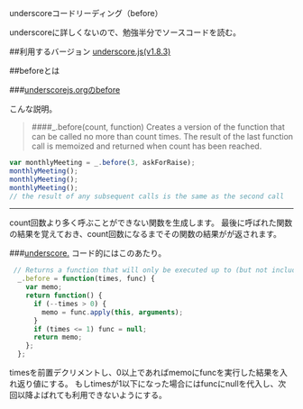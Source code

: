 underscoreコードリーディング（before）

underscoreに詳しくないので、勉強半分でソースコードを読む。



##利用するバージョン
[underscore.js(v1.8.3)](https://github.com/jashkenas/underscore/tree/1.8.3)


##beforeとは


###[underscorejs.orgのbefore](http://underscorejs.org/#before)

こんな説明。
>####_.before(count, function) 
>Creates a version of the function that can be called no more than count times.
>The result of the last function call is memoized and returned when count has been reached.

```javascript
var monthlyMeeting = _.before(3, askForRaise);
monthlyMeeting();
monthlyMeeting();
monthlyMeeting();
// the result of any subsequent calls is the same as the second call
```
------------- 
count回数より多く呼ぶことができない関数を生成します。
最後に呼ばれた関数の結果を覚えておき、count回数になるまでその関数の結果がが返されます。

###[underscore.](https://github.com/jashkenas/underscore/blob/1.8.3/underscore.js#L885)
コード的にはこのあたり。

```javascript
 // Returns a function that will only be executed up to (but not including) the Nth call.
  _.before = function(times, func) {
    var memo;
    return function() {
      if (--times > 0) {
        memo = func.apply(this, arguments);
      }
      if (times <= 1) func = null;
      return memo;
    };
  };
```

timesを前置デクリメントし、0以上であればmemoにfuncを実行した結果を入れ返り値にする。
もしtimesが1以下になった場合にはfuncにnullを代入し、次回以降よばれても利用できないようにする。

